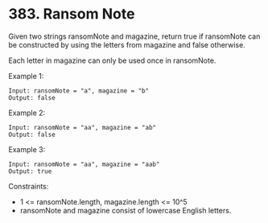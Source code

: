 # 383. Ransom Note

Given two strings ransomNote and magazine, return true if ransomNote can be constructed by using the letters from
magazine and false otherwise.

Each letter in magazine can only be used once in ransomNote.

Example 1:

    Input: ransomNote = "a", magazine = "b"
    Output: false

Example 2:

    Input: ransomNote = "aa", magazine = "ab"
    Output: false

Example 3:

    Input: ransomNote = "aa", magazine = "aab"
    Output: true

Constraints:

- 1 <= ransomNote.length, magazine.length <= 10^5
- ransomNote and magazine consist of lowercase English letters.
